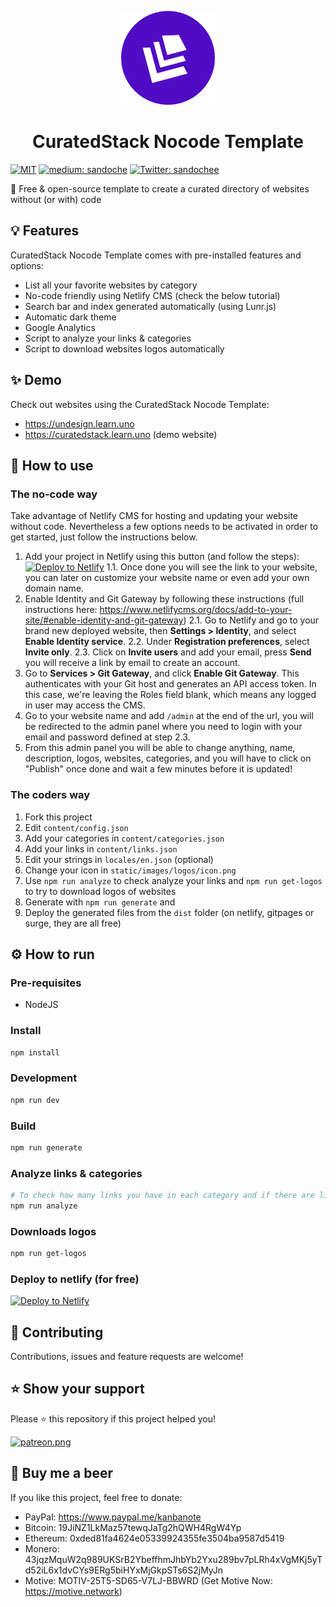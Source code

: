 <p align="center">
  <img src="/static/images/logos/icon.png" width="150">
</p>
<h1 align="center">CuratedStack Nocode Template</h1>
<p>
  <a href="/LICENSE"><img src="https://img.shields.io/github/license/mashape/apistatus.svg" alt="MIT"></a>
  <a href="https://medium.com/@sandoche" target="_blank"><img src="https://badgen.net/badge/icon/medium?icon=medium&label" alt="medium: sandoche"></a>
  <a href="https://twitter.com/sandochee">
    <img alt="Twitter: sandochee" src="https://img.shields.io/twitter/follow/sandochee.svg?style=social" target="_blank" />
  </a>
</p>

📑 Free & open-source template to create a curated directory of websites without (or with) code

## 💡 Features
CuratedStack Nocode Template comes with pre-installed features and options:
- List all your favorite websites by category
- No-code friendly using Netlify CMS (check the below tutorial)
- Search bar and index generated automatically (using Lunr.js)
- Automatic dark theme
- Google Analytics
- Script to analyze your links & categories
- Script to download websites logos automatically

## ✨ Demo
Check out websites using the CuratedStack Nocode Template:
- https://undesign.learn.uno
- https://curatedstack.learn.uno (demo website)

## 📖 How to use

### The no-code way

Take advantage of Netlify CMS for hosting and updating your website without code.
Nevertheless a few options needs to be activated in order to get started, just follow the instructions below.

1. Add your project in Netlify using this button (and follow the steps): [![Deploy to Netlify](https://www.netlify.com/img/deploy/button.svg)](https://app.netlify.com/start/deploy?repository=https://github.com/sandoche/CuratedStack-nocode-template)
1.1. Once done you will see the link to your website, you can later on customize your website name or even add your own domain name.
2. Enable Identity and Git Gateway by following these instructions (full instructions here: https://www.netlifycms.org/docs/add-to-your-site/#enable-identity-and-git-gateway)
2.1. Go to Netlify and go to your brand new deployed website, then **Settings > Identity**, and select **Enable Identity service**.
2.2. Under **Registration preferences**, select **Invite only**.
2.3. Click on **Invite users** and add your email, press **Send** you will receive a link by email to create an account.
3. Go to **Services > Git Gateway**, and click **Enable Git Gateway**. This authenticates with your Git host and generates an API access token. In this case, we're leaving the Roles field blank, which means any logged in user may access the CMS.
4. Go to your website name and add `/admin` at the end of the url, you will be redirected to the admin panel where you need to login with your email and password defined at step 2.3.
5. From this admin panel you will be able to change anything, name, description, logos, websites, categories, and you will have to click on "Publish" once done and wait a few minutes before it is updated!

### The coders way

1. Fork this project
2. Edit `content/config.json`
3. Add your categories in `content/categories.json`
4. Add your links in `content/links.json`
5. Edit your strings in `locales/en.json` (optional)
6. Change your icon in `static/images/logos/icon.png`
7. Use `npm run analyze` to check analyze your links and `npm run get-logos` to try to download logos of websites
8. Generate with `npm run generate` and 
9. Deploy the generated files from the `dist` folder  (on netlify, gitpages or surge, they are all free)

## ⚙️ How to run

### Pre-requisites
- NodeJS

### Install
```sh
npm install
```

### Development
```sh
npm run dev
```

### Build
```sh
npm run generate
```

### Analyze links & categories
```sh
# To check how many links you have in each category and if there are links in double
npm run analyze
```

### Downloads logos
```sh
npm run get-logos
```

### Deploy to netlify (for free)
[![Deploy to Netlify](https://www.netlify.com/img/deploy/button.svg)](https://app.netlify.com/start/deploy?repository=https://github.com/sandoche/CuratedStack-nocode-template)

## 🤝 Contributing
Contributions, issues and feature requests are welcome!

## ⭐️ Show your support
Please ⭐️ this repository if this project helped you!

<a href="https://www.patreon.com/sandoche">[![patreon.png](https://c5.patreon.com/external/logo/become_a_patron_button.png)](https://www.patreon.com/sandoche)</a>

## 🍺 Buy me a beer 
If you like this project, feel free to donate:
* PayPal: https://www.paypal.me/kanbanote
* Bitcoin: 19JiNZ1LkMaz57tewqJaTg2hQWH4RgW4Yp
* Ethereum: 0xded81fa4624e05339924355fe3504ba9587d5419
* Monero: 43jqzMquW2q989UKSrB2YbeffhmJhbYb2Yxu289bv7pLRh4xVgMKj5yTd52iL6x1dvCYs9ERg5biHYxMjGkpSTs6S2jMyJn
* Motive: MOTIV-25T5-SD65-V7LJ-BBWRD (Get Motive Now: https://motive.network)
